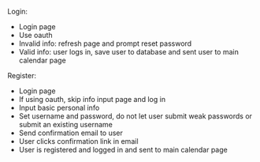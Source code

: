 Login:
  * Login page
  * Use oauth
  * Invalid info: refresh page and prompt reset password
  * Valid info: user logs in, save user to database and sent user to main calendar page
  
Register:
  * Login page
  * If using oauth, skip info input page and log in
  * Input basic personal info
  * Set username and password, do not let user submit weak passwords or submit an existing username
  * Send confirmation email to user
  * User clicks confirmation link in email
  * User is registered and logged in and sent to main calendar page
